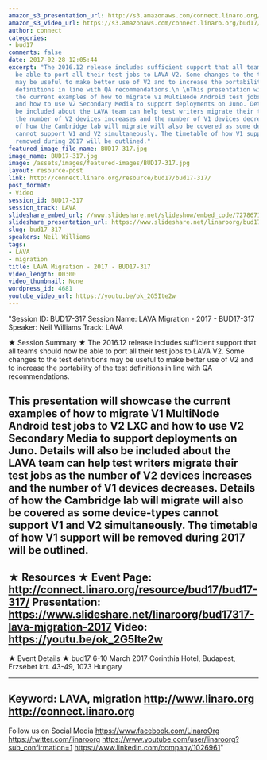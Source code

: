 ```yaml
---
amazon_s3_presentation_url: http://s3.amazonaws.com/connect.linaro.org/bud17/Presentations/BUD17-317%20-%20LAVA%20Migration.pdf
amazon_s3_video_url: https://s3.amazonaws.com/connect.linaro.org/bud17/Videos/Wednesday/BUD17-317%20LAVA%20Migration%20-%202017.mp4
author: connect
categories:
- bud17
comments: false
date: 2017-02-28 12:05:44
excerpt: "The 2016.12 release includes sufficient support that all teams should now
  be able to port all their test jobs to LAVA V2. Some changes to the test definitions
  may be useful to make better use of V2 and to increase the portability of the test
  definitions in line with QA recommendations.\n \nThis presentation will showcase
  the current examples of how to migrate V1 MultiNode Android test jobs to V2 LXC
  and how to use V2 Secondary Media to support deployments on Juno. Details will also
  be included about the LAVA team can help test writers migrate their test jobs as
  the number of V2 devices increases and the number of V1 devices decreases. Details
  of how the Cambridge lab will migrate will also be covered as some device-types
  cannot support V1 and V2 simultaneously. The timetable of how V1 support will be
  removed during 2017 will be outlined."
featured_image_file_name: BUD17-317.jpg
image_name: BUD17-317.jpg
image: /assets/images/featured-images/BUD17-317.jpg
layout: resource-post
link: http://connect.linaro.org/resource/bud17/bud17-317/
post_format:
- Video
session_id: BUD17-317
session_track: LAVA
slideshare_embed_url: //www.slideshare.net/slideshow/embed_code/72786719
slideshare_presentation_url: https://www.slideshare.net/linaroorg/bud17317-lava-migration-2017
slug: bud17-317
speakers: Neil Williams
tags:
- LAVA
- migration
title: LAVA Migration - 2017 - BUD17-317
video_length: 00:00
video_thumbnail: None
wordpress_id: 4681
youtube_video_url: https://youtu.be/ok_2G5Ite2w
---
```


"Session ID: BUD17-317
Session Name: LAVA Migration - 2017 - BUD17-317
Speaker: Neil Williams
Track: LAVA


★ Session Summary ★
The 2016.12 release includes sufficient support that all teams should now be able to port all their test jobs to LAVA V2. Some changes to the test definitions may be useful to make better use of V2 and to increase the portability of the test definitions in line with QA recommendations.

This presentation will showcase the current examples of how to migrate V1 MultiNode Android test jobs to V2 LXC and how to use V2 Secondary Media to support deployments on Juno. Details will also be included about the LAVA team can help test writers migrate their test jobs as the number of V2 devices increases and the number of V1 devices decreases. Details of how the Cambridge lab will migrate will also be covered as some device-types cannot support V1 and V2 simultaneously. The timetable of how V1 support will be removed during 2017 will be outlined.
---------------------------------------------------
★ Resources ★
Event Page: http://connect.linaro.org/resource/bud17/bud17-317/
Presentation: https://www.slideshare.net/linaroorg/bud17317-lava-migration-2017
Video: https://youtu.be/ok_2G5Ite2w
 ---------------------------------------------------

★ Event Details ★
bud17
6-10 March 2017
Corinthia Hotel, Budapest,
Erzsébet krt. 43-49,
1073 Hungary

---------------------------------------------------
Keyword: LAVA, migration
http://www.linaro.org
http://connect.linaro.org
---------------------------------------------------
Follow us on Social Media
https://www.facebook.com/LinaroOrg
https://twitter.com/linaroorg
https://www.youtube.com/user/linaroorg?sub_confirmation=1
https://www.linkedin.com/company/1026961"
